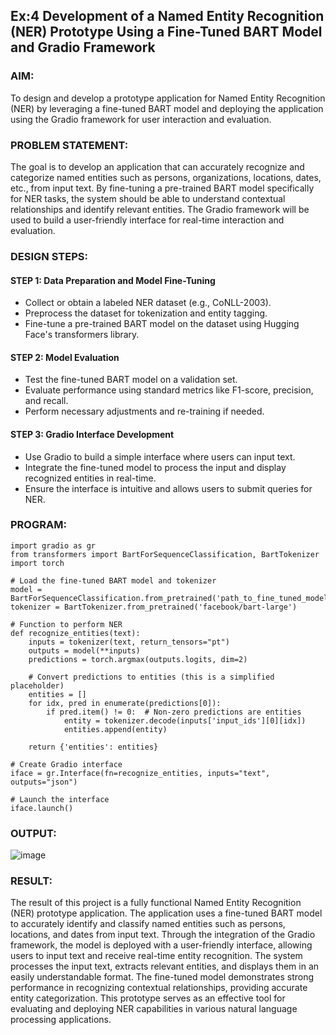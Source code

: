 ## Ex:4 Development of a Named Entity Recognition (NER) Prototype Using a Fine-Tuned BART Model and Gradio Framework

### AIM:
To design and develop a prototype application for Named Entity Recognition (NER) by leveraging a fine-tuned BART model and deploying the application using the Gradio framework for user interaction and evaluation.

### PROBLEM STATEMENT:
The goal is to develop an application that can accurately recognize and categorize named entities such as persons, organizations, locations, dates, etc., from input text. By fine-tuning a pre-trained BART model specifically for NER tasks, the system should be able to understand contextual relationships and identify relevant entities. The Gradio framework will be used to build a user-friendly interface for real-time interaction and evaluation.
### DESIGN STEPS:

#### STEP 1: Data Preparation and Model Fine-Tuning
+ Collect or obtain a labeled NER dataset (e.g., CoNLL-2003).
+ Preprocess the dataset for tokenization and entity tagging.
+ Fine-tune a pre-trained BART model on the dataset using Hugging Face's transformers library.
#### STEP 2: Model Evaluation
+ Test the fine-tuned BART model on a validation set.
+ Evaluate performance using standard metrics like F1-score, precision, and recall.
+ Perform necessary adjustments and re-training if needed.
#### STEP 3: Gradio Interface Development
+ Use Gradio to build a simple interface where users can input text.
+ Integrate the fine-tuned model to process the input and display recognized entities in real-time.
+ Ensure the interface is intuitive and allows users to submit queries for NER.

### PROGRAM:
```
import gradio as gr
from transformers import BartForSequenceClassification, BartTokenizer
import torch

# Load the fine-tuned BART model and tokenizer
model = BartForSequenceClassification.from_pretrained('path_to_fine_tuned_model')
tokenizer = BartTokenizer.from_pretrained('facebook/bart-large')

# Function to perform NER
def recognize_entities(text):
    inputs = tokenizer(text, return_tensors="pt")
    outputs = model(**inputs)
    predictions = torch.argmax(outputs.logits, dim=2)
    
    # Convert predictions to entities (this is a simplified placeholder)
    entities = []
    for idx, pred in enumerate(predictions[0]):
        if pred.item() != 0:  # Non-zero predictions are entities
            entity = tokenizer.decode(inputs['input_ids'][0][idx])
            entities.append(entity)
    
    return {'entities': entities}

# Create Gradio interface
iface = gr.Interface(fn=recognize_entities, inputs="text", outputs="json")

# Launch the interface
iface.launch()
```
### OUTPUT:
![image](https://github.com/user-attachments/assets/670dbc8b-4910-4d5f-9878-8f735a32d870)

### RESULT:
The result of this project is a fully functional Named Entity Recognition (NER) prototype application. The application uses a fine-tuned BART model to accurately identify and classify named entities such as persons, locations, and dates from input text. Through the integration of the Gradio framework, the model is deployed with a user-friendly interface, allowing users to input text and receive real-time entity recognition. The system processes the input text, extracts relevant entities, and displays them in an easily understandable format. The fine-tuned model demonstrates strong performance in recognizing contextual relationships, providing accurate entity categorization. This prototype serves as an effective tool for evaluating and deploying NER capabilities in various natural language processing applications.




